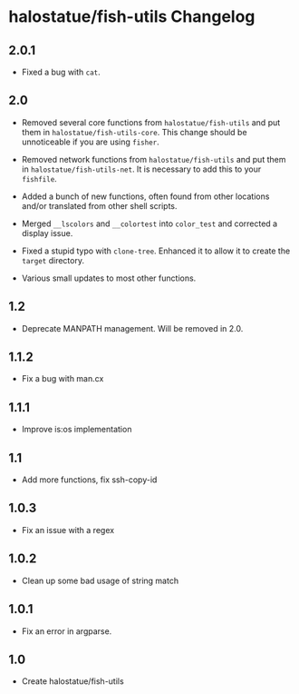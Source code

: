 # halostatue/fish-utils Changelog

## 2.0.1

- Fixed a bug with `cat`.

## 2.0

- Removed several core functions from `halostatue/fish-utils` and put them in
  `halostatue/fish-utils-core`. This change should be unnoticeable if you are
  using `fisher`.

- Removed network functions from `halostatue/fish-utils` and put them in
  `halostatue/fish-utils-net`. It is necessary to add this to your
  `fishfile`.

- Added a bunch of new functions, often found from other locations and/or
  translated from other shell scripts.

- Merged `__lscolors` and `__colortest` into `color_test` and corrected a
  display issue.

- Fixed a stupid typo with `clone-tree`. Enhanced it to allow it to create the
  `target` directory.

- Various small updates to most other functions.

## 1.2

- Deprecate MANPATH management. Will be removed in 2.0.

## 1.1.2

- Fix a bug with man.cx

## 1.1.1

- Improve is:os implementation

## 1.1

- Add more functions, fix ssh-copy-id

## 1.0.3

- Fix an issue with a regex

## 1.0.2

- Clean up some bad usage of string match

## 1.0.1

- Fix an error in argparse.

## 1.0

- Create halostatue/fish-utils
